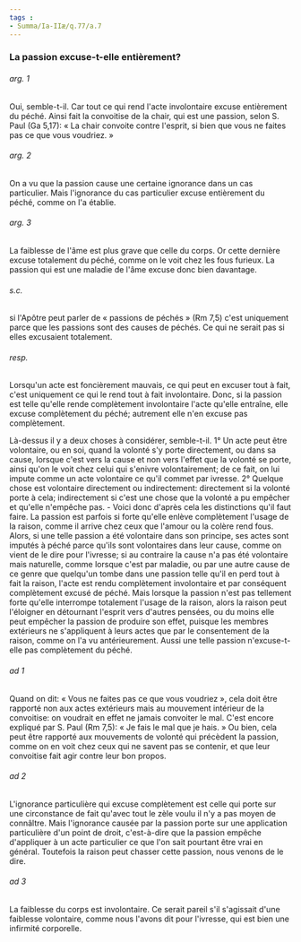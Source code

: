 ```yaml
---
tags : 
- Summa/Ia-IIæ/q.77/a.7
---
```


### La passion excuse-t-elle entièrement?

###### arg. 1
Oui, semble-t-il. Car tout ce qui rend l'acte involontaire excuse entièrement du péché. Ainsi fait la convoitise de la chair, qui est une passion, selon S. Paul (Ga 5,17): « La chair convoite contre l'esprit, si bien que vous ne faites pas ce que vous voudriez. » 

###### arg. 2
On a vu que la passion cause une certaine ignorance dans un cas particulier. Mais l'ignorance du cas particulier excuse entièrement du péché, comme on l'a établie. 

###### arg. 3
La faiblesse de l'âme est plus grave que celle du corps. Or cette dernière excuse totalement du péché, comme on le voit chez les fous furieux. La passion qui est une maladie de l'âme excuse donc bien davantage. 

###### s.c.
si l'Apôtre peut parler de « passions de péchés » (Rm 7,5) c'est uniquement parce que les passions sont des causes de péchés. Ce qui ne serait pas si elles excusaient totalement. 

###### resp.
Lorsqu'un acte est foncièrement mauvais, ce qui peut en excuser tout à fait, c'est uniquement ce qui le rend tout à fait involontaire. Donc, si la passion est telle qu'elle rende complètement involontaire l'acte qu'elle entraîne, elle excuse complètement du péché; autrement elle n'en excuse pas complètement. 

Là-dessus il y a deux choses à considérer, semble-t-il. 1° Un acte peut être volontaire, ou en soi, quand la volonté s'y porte directement, ou dans sa cause, lorsque c'est vers la cause et non vers l'effet que la volonté se porte, ainsi qu'on le voit chez celui qui s'enivre volontairement; de ce fait, on lui impute comme un acte volontaire ce qu'il commet par ivresse. 2° Quelque chose est volontaire directement ou indirectement: directement si la volonté porte à cela; indirectement si c'est une chose que la volonté a pu empêcher et qu'elle n'empêche pas. - Voici donc d'après cela les distinctions qu'il faut faire. La passion est parfois si forte qu'elle enlève complètement l'usage de la raison, comme il arrive chez ceux que l'amour ou la colère rend fous. Alors, si une telle passion a été volontaire dans son principe, ses actes sont imputés à péché parce qu'ils sont volontaires dans leur cause, comme on vient de le dire pour l'ivresse; si au contraire la cause n'a pas été volontaire mais naturelle, comme lorsque c'est par maladie, ou par une autre cause de ce genre que quelqu'un tombe dans une passion telle qu'il en perd tout à fait la raison, l'acte est rendu complètement involontaire et par conséquent complètement excusé de péché. Mais lorsque la passion n'est pas tellement forte qu'elle interrompe totalement l'usage de la raison, alors la raison peut l'éloigner en détournant l'esprit vers d'autres pensées, ou du moins elle peut empêcher la passion de produire son effet, puisque les membres extérieurs ne s'appliquent à leurs actes que par le consentement de la raison, comme on l'a vu antérieurement. Aussi une telle passion n'excuse-t-elle pas complètement du péché. 

###### ad 1
Quand on dit: « Vous ne faites pas ce que vous voudriez », cela doit être rapporté non aux actes extérieurs mais au mouvement intérieur de la convoitise: on voudrait en effet ne jamais convoiter le mal. C'est encore expliqué par S. Paul (Rm 7,5): « Je fais le mal que je hais. » Ou bien, cela peut être rapporté aux mouvements de volonté qui précèdent la passion, comme on en voit chez ceux qui ne savent pas se contenir, et que leur convoitise fait agir contre leur bon propos. 

###### ad 2
L'ignorance particulière qui excuse complètement est celle qui porte sur une circonstance de fait qu'avec tout le zèle voulu il n'y a pas moyen de connâltre. Mais l'ignorance causée par la passion porte sur une application particulière d'un point de droit, c'est-à-dire que la passion empêche d'appliquer à un acte particulier ce que l'on sait pourtant être vrai en général. Toutefois la raison peut chasser cette passion, nous venons de le dire. 

###### ad 3
La faiblesse du corps est involontaire. Ce serait pareil s'il s'agissait d'une faiblesse volontaire, comme nous l'avons dit pour l'ivresse, qui est bien une infirmité corporelle. 

